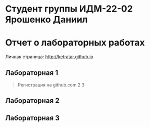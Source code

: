 # Студент группы ИДМ-22-02 Ярошенко Даниил
# Отчет о лабораторных работах
Личная страница: http://ketratar.github.io
## Лабораторная 1

> Регистрация на github.com
> 2
> 3

## Лабораторная 2
## Лабораторная 3
